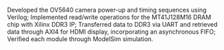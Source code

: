 Developed the OV5640 camera power-up and timing sequences using Verilog; Implemented read/write operations for the MT41J128M16 DRAM chip with Xilinx DDR3 IP; Transferred data to DDR3 via UART and retrieved data through AXI4 for HDMI display, incorporating an asynchronous FIFO; Verified each module through ModelSim simulation.
